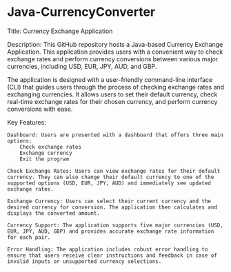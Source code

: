 # Java-CurrencyConverter
Title: Currency Exchange Application

Description: 
This GitHub repository hosts a Java-based Currency Exchange Application. This application provides users with a convenient way to check exchange rates and perform currency conversions between various major currencies, including USD, EUR, JPY, AUD, and GBP.

The application is designed with a user-friendly command-line interface (CLI) that guides users through the process of checking exchange rates and exchanging currencies. It allows users to set their default currency, check real-time exchange rates for their chosen currency, and perform currency conversions with ease.

Key Features:

    Dashboard: Users are presented with a dashboard that offers three main options:
        Check exchange rates
        Exchange currency
        Exit the program

    Check Exchange Rates: Users can view exchange rates for their default currency. They can also change their default currency to one of the supported options (USD, EUR, JPY, AUD) and immediately see updated exchange rates.

    Exchange Currency: Users can select their current currency and the desired currency for conversion. The application then calculates and displays the converted amount.

    Currency Support: The application supports five major currencies (USD, EUR, JPY, AUD, GBP) and provides accurate exchange rate information for each pair.

    Error Handling: The application includes robust error handling to ensure that users receive clear instructions and feedback in case of invalid inputs or unsupported currency selections.
